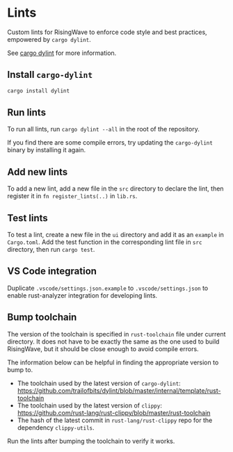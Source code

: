 # Lints

Custom lints for RisingWave to enforce code style and best practices, empowered by `cargo dylint`.

See [cargo dylint](https://github.com/trailofbits/dylint) for more information.

## Install `cargo-dylint`

```bash
cargo install dylint
```

## Run lints

To run all lints, run `cargo dylint --all` in the root of the repository.

If you find there are some compile errors, try updating the `cargo-dylint` binary by installing it again.

## Add new lints

To add a new lint, add a new file in the `src` directory to declare the lint, then register it in `fn register_lints(..)` in `lib.rs`.

## Test lints

To test a lint, create a new file in the `ui` directory and add it as an `example` in `Cargo.toml`. Add the test function in the corresponding lint file in `src` directory, then run `cargo test`.

## VS Code integration

Duplicate `.vscode/settings.json.example` to `.vscode/settings.json` to enable rust-analyzer integration for developing lints.

## Bump toolchain

The version of the toolchain is specified in `rust-toolchain` file under current directory.
It does not have to be exactly the same as the one used to build RisingWave, but it should be close enough to avoid compile errors.

The information below can be helpful in finding the appropriate version to bump to.

- The toolchain used by the latest version of `cargo-dylint`: https://github.com/trailofbits/dylint/blob/master/internal/template/rust-toolchain
- The toolchain used by the latest version of `clippy`: https://github.com/rust-lang/rust-clippy/blob/master/rust-toolchain
- The hash of the latest commit in `rust-lang/rust-clippy` repo for the dependency `clippy-utils`.

Run the lints after bumping the toolchain to verify it works.
